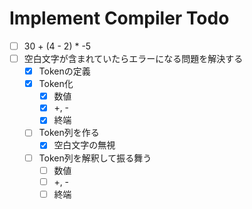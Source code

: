 # Implement Compiler Todo

- [ ] 30 + (4 - 2) * -5
- [ ] 空白文字が含まれていたらエラーになる問題を解決する
    - [x] Tokenの定義
    - [x] Token化
        - [x] 数値
        - [x] +, -
        - [x] 終端
    - [ ] Token列を作る
        - [x] 空白文字の無視
    - [ ] Token列を解釈して振る舞う
        - [ ] 数値
        - [ ] +, -
        - [ ] 終端

